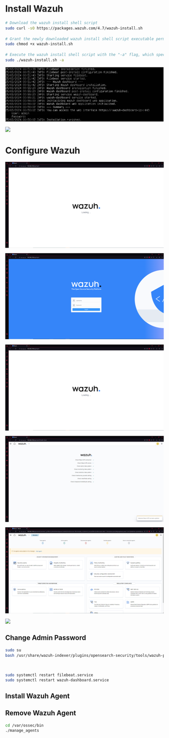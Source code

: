 # Install Wazuh

```Bash
# Download the wazuh install shell script
sudo curl -sO https://packages.wazuh.com/4.7/wazuh-install.sh

# Grant the newly downloaded wazuh install shell script executable permissions
sudo chmod +x wazuh-install.sh

# Execute the wazuh install shell script with the "-a" flag, which specifies the script to install and configure Wazuh server, Wazuh indexer, and Wazuh dashboard
sudo ./wazuh-install.sh -a
```

![](https://github.com/JonmarCorpuz/Documentations/blob/main/Wazuh/Assets/Capture.PNG)

![](https://github.com/JonmarCorpuz/SecondBrain/blob/main/Assets/Whitespace.png)

# Configure Wazuh

![](https://github.com/JonmarCorpuz/Documentations/blob/main/Wazuh/Assets/Wazuh%20pt1.PNG)

![](https://github.com/JonmarCorpuz/Documentations/blob/main/Wazuh/Assets/Wazuh%20pt2.PNG)

![](https://github.com/JonmarCorpuz/Documentations/blob/main/Wazuh/Assets/Wazuh%20pt1.PNG)

![](https://github.com/JonmarCorpuz/Documentations/blob/main/Wazuh/Assets/Wazuh%20pt4.PNG)

![](https://github.com/JonmarCorpuz/Documentations/blob/main/Wazuh/Assets/Wazuh%20pt5.PNG)

![](https://github.com/JonmarCorpuz/SecondBrain/blob/main/Assets/Whitespace.png)

## Change Admin Password

```Bash
sudo su
bash /usr/share/wazuh-indexer/plugins/opensearch-security/tools/wazuh-passwords-tool.sh -u admin -p <NEW PASSWORD>
```

![]()

```Bash
sudo systemctl restart filebeat.service
sudo systemctl restart wazuh-dashboard.service
```

## Install Wazuh Agent

## Remove Wazuh Agent 

```Bash
cd /var/ossec/bin
./manage_agents
```

